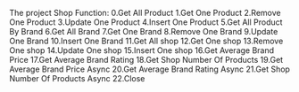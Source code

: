 The project Shop
Function:
0.Get All Product
1.Get One Product
2.Remove One Product
3.Update One Product
4.Insert One Product
5.Get All Product By Brand
6.Get All Brand
7.Get One Brand
8.Remove One Brand
9.Update One Brand
10.Insert One Brand
11.Get All shop
12.Get One shop
13.Remove One shop
14.Update One shop
15.Insert One shop
16.Get Average Brand Price
17.Get Average Brand Rating
18.Get Shop Number Of Products
19.Get Average Brand Price Async
20.Get Average Brand Rating Async
21.Get Shop Number Of Products Async
22.Close
